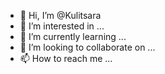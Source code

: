 - 👋 Hi, I’m @Kulitsara
- 👀 I’m interested in ...
- 🌱 I’m currently learning ...
- 💞️ I’m looking to collaborate on ...
- 📫 How to reach me ...

<!---
Kulitsara/Kulitsara is a ✨ special ✨ repository because its `README.md` (this file) appears on your GitHub profile.
You can click the Preview link to take a look at your changes.
--->
